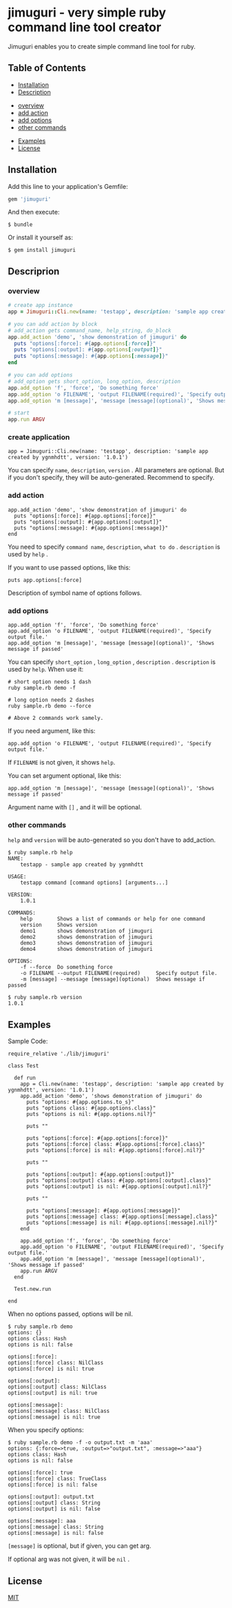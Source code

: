 # jimuguri - very simple ruby command line tool creator

Jimuguri enables you to create simple command line tool for ruby.

## Table of Contents

* [Installation](#installation)
* [Description](#description)
 - [overview](#overview)
 - [add action](#add-action)
 - [add options](#add-options)
 - [other commands](#other-commands)
* [Examples](#examples)
* [License](#license)

## Installation

Add this line to your application's Gemfile:

```ruby
gem 'jimuguri'
```

And then execute:

    $ bundle

Or install it yourself as:

    $ gem install jimuguri

## Descriprion

### overview

```ruby
# create app instance
app = Jimuguri::Cli.new(name: 'testapp', description: 'sample app created by ygnmhdtt', version: '1.0.1')

# you can add action by block
# add_action gets command_name, help_string, do_block
app.add_action 'demo', 'show demonstration of jimuguri' do
  puts "options[:force]: #{app.options[:force]}"
  puts "options[:output]: #{app.options[:output]}"
  puts "options[:message]: #{app.options[:message]}"
end

# you can add options
# add_option gets short_option, long_option, description
app.add_option 'f', 'force', 'Do something force'
app.add_option 'o FILENAME', 'output FILENAME(required)', 'Specify output file.'
app.add_option 'm [message]', 'message [message](optional)', 'Shows message if passed'

# start
app.run ARGV
```

### create application

```
app = Jimuguri::Cli.new(name: 'testapp', description: 'sample app created by ygnmhdtt', version: '1.0.1')
```
You can specify `name`, `description`, `version` .
All parameters are optional. But if you don't specify, they will be auto-generated.
Recommend to specify.

### add action

```
app.add_action 'demo', 'show demonstration of jimuguri' do
  puts "options[:force]: #{app.options[:force]}"
  puts "options[:output]: #{app.options[:output]}"
  puts "options[:message]: #{app.options[:message]}"
end
```

You need to specify `command name`, `description`, `what to do` .
`description` is used by `help` .

If you want to use passed options, like this:

```
puts app.options[:force]
```

Description of symbol name of options follows.

### add options

```
app.add_option 'f', 'force', 'Do something force'
app.add_option 'o FILENAME', 'output FILENAME(required)', 'Specify output file.'
app.add_option 'm [message]', 'message [message](optional)', 'Shows message if passed'
```

You can specify `short_option` , `long_option` , `description` .
`description` is used by `help`.
When use it:

```
# short option needs 1 dash
ruby sample.rb demo -f

# long option needs 2 dashes
ruby sample.rb demo --force

# Above 2 commands work samely.
```

If you need argument, like this:

```
app.add_option 'o FILENAME', 'output FILENAME(required)', 'Specify output file.'
```

If `FILENAME` is not given, it shows `help`.

You can set argument optional, like this:

```
app.add_option 'm [message]', 'message [message](optional)', 'Shows message if passed'
```

Argument name with `[]` , and it will be optional.

### other commands

`help` and `version` will be auto-generated so you don't have to add_action.

```
$ ruby sample.rb help
NAME:
    testapp - sample app created by ygnmhdtt

USAGE:
    testapp command [command options] [arguments...]

VERSION:
    1.0.1

COMMANDS:
    help        Shows a list of commands or help for one command
    version     Shows version
    demo1       shows demonstration of jimuguri
    demo2       shows demonstration of jimuguri
    demo3       shows demonstration of jimuguri
    demo4       shows demonstration of jimuguri

OPTIONS:
    -f --force  Do something force
    -o FILENAME --output FILENAME(required)     Specify output file.
    -m [message] --message [message](optional)  Shows message if passed
```

```
$ ruby sample.rb version
1.0.1
```

## Examples

Sample Code:

```
require_relative './lib/jimuguri'

class Test

  def run
    app = Cli.new(name: 'testapp', description: 'sample app created by ygnmhdtt', version: '1.0.1')
    app.add_action 'demo', 'shows demonstration of jimuguri' do
      puts "options: #{app.options.to_s}"
      puts "options class: #{app.options.class}"
      puts "options is nil: #{app.options.nil?}"

      puts ""

      puts "options[:force]: #{app.options[:force]}"
      puts "options[:force] class: #{app.options[:force].class}"
      puts "options[:force] is nil: #{app.options[:force].nil?}"

      puts ""

      puts "options[:output]: #{app.options[:output]}"
      puts "options[:output] class: #{app.options[:output].class}"
      puts "options[:output] is nil: #{app.options[:output].nil?}"

      puts ""

      puts "options[:message]: #{app.options[:message]}"
      puts "options[:message] class: #{app.options[:message].class}"
      puts "options[:message] is nil: #{app.options[:message].nil?}"
    end

    app.add_option 'f', 'force', 'Do something force'
    app.add_option 'o FILENAME', 'output FILENAME(required)', 'Specify output file.'
    app.add_option 'm [message]', 'message [message](optional)', 'Shows message if passed'
    app.run ARGV
  end

  Test.new.run

end
```

When no options passed, options will be nil.

```
$ ruby sample.rb demo
options: {}
options class: Hash
options is nil: false

options[:force]:
options[:force] class: NilClass
options[:force] is nil: true

options[:output]:
options[:output] class: NilClass
options[:output] is nil: true

options[:message]:
options[:message] class: NilClass
options[:message] is nil: true
```

When you specify options:

```
$ ruby sample.rb demo -f -o output.txt -m 'aaa'
options: {:force=>true, :output=>"output.txt", :message=>"aaa"}
options class: Hash
options is nil: false

options[:force]: true
options[:force] class: TrueClass
options[:force] is nil: false

options[:output]: output.txt
options[:output] class: String
options[:output] is nil: false

options[:message]: aaa
options[:message] class: String
options[:message] is nil: false
```

`[message]` is optional, but if given, you can get arg.

If optional arg was not given, it will be `nil` .

## License

[MIT](https://github.com/ygnmhdtt/jimuguri/blob/master/LICENSE)

